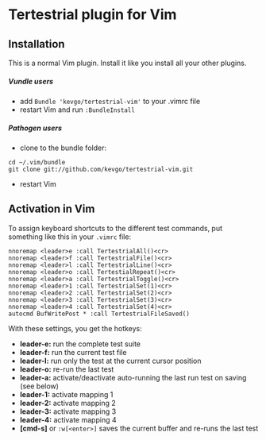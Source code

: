 # Tertestrial plugin for Vim

## Installation

This is a normal Vim plugin.
Install it like you install all your other plugins.

##### Vundle users

- add `Bundle 'kevgo/tertestrial-vim'` to your .vimrc file
- restart Vim and run `:BundleInstall`

##### Pathogen users

- clone to the bundle folder:

```
cd ~/.vim/bundle
git clone git://github.com/kevgo/tertestrial-vim.git
```

- restart Vim

## Activation in Vim

To assign keyboard shortcuts to the different test commands,
put something like this in your `.vimrc` file:

```viml
nnoremap <leader>e :call TertestrialAll()<cr>
nnoremap <leader>f :call TertestrialFile()<cr>
nnoremap <leader>l :call TertestrialLine()<cr>
nnoremap <leader>o :call TertestialRepeat()<cr>
nnoremap <leader>a :call TertestrialToggle()<cr>
nnoremap <leader>1 :call TertestrialSet(1)<cr>
nnoremap <leader>2 :call TertestrialSet(2)<cr>
nnoremap <leader>3 :call TertestrialSet(3)<cr>
nnoremap <leader>4 :call TertestrialSet(4)<cr>
autocmd BufWritePost * :call TertestrialFileSaved()
```

With these settings, you get the hotkeys:

- **leader-e:** run the complete test suite
- **leader-f:** run the current test file
- **leader-l:** run only the test at the current cursor position
- **leader-o:** re-run the last test
- **leader-a:** activate/deactivate auto-running the last run test on saving (see below)
- **leader-1:** activate mapping 1
- **leader-2:** activate mapping 2
- **leader-3:** activate mapping 3
- **leader-4:** activate mapping 4
- **[cmd-s]** or `:w[<enter>]` saves the current buffer and re-runs the last test
